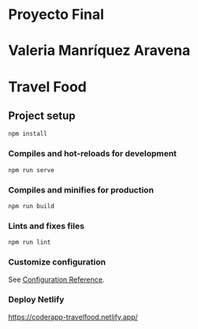 # Proyecto Final
# Valeria Manríquez Aravena

# Travel Food 

## Project setup
```
npm install
```

### Compiles and hot-reloads for development
```
npm run serve
```

### Compiles and minifies for production
```
npm run build
```

### Lints and fixes files
```
npm run lint
```

### Customize configuration
See [Configuration Reference](https://cli.vuejs.org/config/).

### Deploy Netlify
https://coderapp-travelfood.netlify.app/